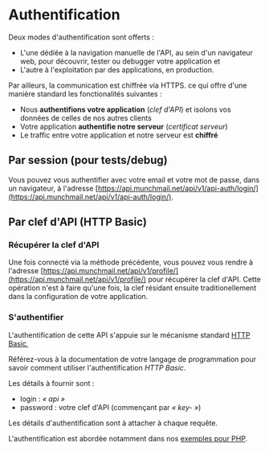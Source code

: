 Authentification
================

Deux modes d'authentification sont offerts :

- L'une dédiée à la navigation manuelle de
l'API, au sein d'un navigateur web, pour découvrir, tester ou debugger votre
application et
- L'autre à l'exploitation par des applications, en production.

Par ailleurs, la communication est chiffrée via HTTPS. ce qui
offre d'une manière standard les fonctionalités suivantes :

* Nous **authentifions votre application** (*clef d'API*) et isolons vos données
  de celles de nos autres clients
* Votre application **authentifie notre serveur** (*certificat serveur*)
* Le traffic entre votre application et notre serveur est **chiffré**

## Par session (pour tests/debug)

Vous pouvez vous authentifier avec votre email et votre mot de passe, dans un
navigateur, à l'adresse
[https://api.munchmail.net/api/v1/api-auth/login/](https://api.munchmail.net/api/v1/api-auth/login/).

## Par clef d'API (HTTP Basic)

### Récupérer la clef d'API

Une fois connecté via la méthode précédente, vous pouvez vous rendre à l'adresse
[https://api.munchmail.net/api/v1/profile/](https://api.munchmail.net/api/v1/profile/)
pour récupérer la clef d'API. Cette opération n'est à faire qu'une fois, la clef
résidant ensuite traditionellement dans la configuration de votre application.

### S'authentifier

L'authentification de cette API s'appuie sur le mécanisme standard
[HTTP Basic](https://fr.wikipedia.org/wiki/Authentification_HTTP#M.C3.A9thode_Basic),

Référez-vous à la documentation de votre langage de programmation pour savoir
comment utiliser l'authentification *HTTP Basic*.

Les détails à fournir sont :

* login : *« api »*
* password : votre clef d'API (commençant par *« key- »*)

Les détails d'authentification sont à attacher à chaque requête.

L'authentification est abordée notamment dans nos
[exemples pour PHP](/exemples/php/).
